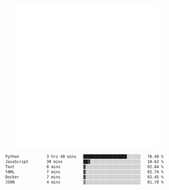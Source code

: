 <div align="center">
    <a href="https://konst.fish">
        <img src="https://raw.githubusercontent.com/konstfish/konstfish/master/fish.svg" alt="Logo" width="450"/>
    </a>
</div>

<!--START_SECTION:waka-->

```text
Python            3 hrs 40 mins   ███████████████████░░░░░░   76.40 %
JavaScript        30 mins         ██▓░░░░░░░░░░░░░░░░░░░░░░   10.62 %
Text              8 mins          ▓░░░░░░░░░░░░░░░░░░░░░░░░   02.84 %
YAML              7 mins          ▓░░░░░░░░░░░░░░░░░░░░░░░░   02.74 %
Docker            7 mins          ▓░░░░░░░░░░░░░░░░░░░░░░░░   02.45 %
JSON              4 mins          ▒░░░░░░░░░░░░░░░░░░░░░░░░   01.70 %
```

<!--END_SECTION:waka-->
